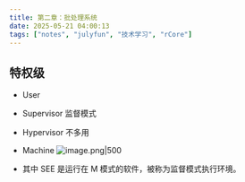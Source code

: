 ```yaml
---
title: 第二章：批处理系统
date: 2025-05-21 04:00:13
tags: ["notes", "julyfun", "技术学习", "rCore"]
---
```

## 特权级
- User
- Supervisor 监督模式
- Hypervisor 不多用
- Machine
![image.png|500](https://how-to-1258460161.cos.ap-shanghai.myqcloud.com/how-to20250605001924.png)

- 其中 SEE 是运行在 M 模式的软件，被称为监督模式执行环境。

